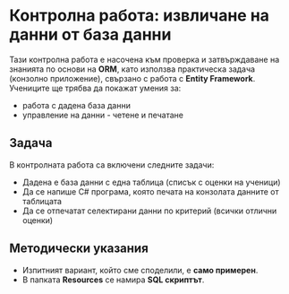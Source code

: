 # Контролна работа: извличане на данни от база данни

Тази контролна работа е насочена към проверка и затвърждаване на знанията по основи на **ORM**, като използва практическа задача (конзолно приложение), свързано с работа с **Entity Framework**. Учениците ще трябва да покажат умения за:
 - работа с дадена база данни
 - управление на данни - четене и печатане

## Задача
В контролната работа са включени следните задачи:
 - Дадена е база данни с една таблица (списък с оценки на ученици)
 - Да се напише C# програма, която печата на конзолата данните от таблицата
 - Да се отпечатат селектирани данни по критерий (всички отлични оценки)

## Методически указания
 - Изпитният вариант, който сме споделили, е **само примерен**.
 - В папката **Resources** се намира **SQL скриптът**.